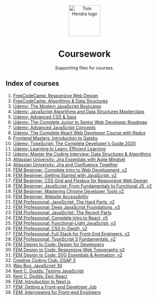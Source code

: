 <div align=center>
<img alt="Tom Hendra logo" src="https://res.cloudinary.com/tomhendra/image/upload/v1567091669/tomhendra-logo/tomhendra-logo-round-1024.png" width="100" />
<h1>Coursework</h1>
<p>Supporting files for courses.</p>
</div>

## Index of courses

1.  [FreeCodeCamp: Responsive Web Design](01-responsive-web-design)
2.  [FreeCodeCamp: Algorithms & Data Structures](02-algorithms-and-data-structures)
3.  [Udemy: The Modern JavaScript Bootcamp](03-modern-javascript-bootcamp)
4.  [Udemy: JavaScript Algorithms and Data Structures Masterclass](04-algorithms-and-data-structures)
5.  [Udemy: Advanced CSS & Sass](05-advanced-css-and-sass)
6.  [Udemy: The Complete Junior to Senior Web Developer Roadmap](06-complete-junior-to-senior-web-developer)
7.  [Udemy: Advanced JavaScript Concepts](07-advanced-javascript-concepts)
8.  [Udemy: The Complete React Web Developer Course with Redux](08-complete-react-web-developer)
9.  [Frontend Masters: Introduction to Gatsby](09-gatsby-intro)
10. [Udemy: TypeScript: The Complete Developer's Guide 2020](10-typescript-complete-developers-guide)
11. [Udemy: Learning to Learn: Efficient Learning](11-learning-to-learn)
12. [Udemy: Master the Coding Interview: Data Structures & Algorithms](12-master-the-coding-interview)
13. [Atlassian University: Jira Essentials with Agile Mindset](13-jira-essentials-with-agile-mindset)
14. [Atlassian University: Jira and Confluence Together](14-jira-and-confluence-together)
15. [FEM Beginner: Complete Intro to Web Development, v2](15-complete-intro-to-web-development-v2)
16. [FEM Beginner: Getting Started with JavaScript, v2](16-getting-started-with-javascript-v2)
17. [FEM Beginner: CSS Grid and Flexbox for Responsive Web Design](17-css-grid-and-flexbox-for-responsive-web-design)
18. [FEM Beginner: JavaScript: From Fundamentals to Functional JS, v2](18-javascript-from-fundamentals-to-functional-js-v2)
19. [FEM Beginner: Mastering Chrome Developer Tools v2](19-mastering-chrome-developer-tools-v2)
20. [FEM Beginner: Website Accessibility](20-website-accessibility)
21. [FEM Professional: JavaScript: The Hard Parts, v2](21-javascript-the-hard-parts-v2)
22. [FEM Professional: Deep JavaScript Foundations, v3](22-deep-javascript-foundations-v3)
23. [FEM Professional: JavaScript: The Recent Parts](23-javascript-the-recent-parts)
24. [FEM Professional: Complete Intro to React, v5](24-complete-intro-to-react-v5)
25. [FEM Professional: Functional-Light JavaScript, v3](25-functional-light-javascript-v3)
26. [FEM Professional: CSS In-Depth, v2](26-css-in-depth-v2)
27. [FEM Professional: Full Stack for Front-End Engineers, v2](27-full-stack-for-front-end-engineers-v2)
28. [FEM Professional: TypeScript 3 Fundamentals, v2](28-typescript-3-fundamentals-v2)
29. [FEM Design to Code: Design for Developers](29-design-for-developers)
30. [FEM Design to Code: Responsive Web Typography v2](30-design-for-developers)
31. [FEM Design to Code: SVG Essentials & Animation, v2](31-svg-essentials-and-animation-v2)
32. [Creative Coding Club: GSAP 3](32-ccc-gsap-3)
33. [Wes Bos: JavaScript 30](18-javascript30)
34. [Kent C. Dodds: Testing JavaScript](19-testing-javascript)
35. [Kent C. Dodds: Epic React](20-epic-react)
36. [FEM: Introduction to Next.js](36-introduction-to-nextjs)
37. [FEM: Getting a Front-end Developer Job](37-getting-a-frontend-developer-job)
38. [FEM: Interviewing for Front-end Engineers](38-interviewing-for-front-end-engineers)
